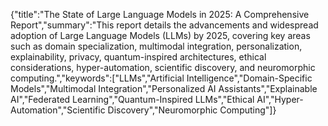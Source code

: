 {"title":"The State of Large Language Models in 2025: A Comprehensive Report","summary":"This report details the advancements and widespread adoption of Large Language Models (LLMs) by 2025, covering key areas such as domain specialization, multimodal integration, personalization, explainability, privacy, quantum-inspired architectures, ethical considerations, hyper-automation, scientific discovery, and neuromorphic computing.","keywords":["LLMs","Artificial Intelligence","Domain-Specific Models","Multimodal Integration","Personalized AI Assistants","Explainable AI","Federated Learning","Quantum-Inspired LLMs","Ethical AI","Hyper-Automation","Scientific Discovery","Neuromorphic Computing"]}